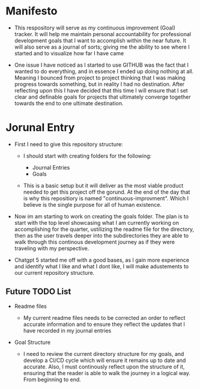 # Manifesto 

- This respository will serve as my continuous improvement (Goal) tracker. It will help me maintain personal accountability for professional development goals that I want to accomplish within the near future. It will also serve as a journal of sorts; giving me the ability to see where I started and to visualize how far I have came

- One issue I have noticed as I started to use GITHUB was the fact that I wanted to do everything, and in essence I ended up doing nothing at all. Meaning I bounced from project to project thinking that I was making progress towards something, but in reality I had no destination. After reflecting upon this I have decided that this time I will ensure that I set clear and definable goals for projects that ultimately converge together towards the end to one ultimate destination. 


# Jorunal Entry 

- First I need to give this repository structure:
    
    - I should start with creating folders for the following:

        - Journal Entries
        - Goals

    - This is a basic setup but it will deliver as the most viable product needed to get this project off the gorund. At the end of the day that is why this repositiory is named "continuous-improvment". Which I believe is the single purpose for all of human existence. 

- Now im am starting to work on creating the goals folder. The plan is to start with the top level showcasing what I am currently working on accomplishing for the quarter, ustilizing the readme file for the directory, then as the user travels deeper into the subdirectories they are able to walk through this continous development journey as if they were traveling with my perspective. 

- Chatgpt 5 started me off with a good bases, as I gain more experience and identify what I like and what I dont like, I will make adustements to our current repository structure. 


## Future TODO List

- Readme files
    
    - My current readme files needs to be corrected an order to reflect accurate information and to ensure they reflect the updates that I have recorded in my journal entries

- Goal Structure

    - I need to review the current directory structure for my goals, and develop a CI/CD cycle which will ensure it remains up to date and accurate. Also, I must continously reflect upon the structure of it, ensuring that the reader is able to walk the journey in a logical way. From beginning to end. 